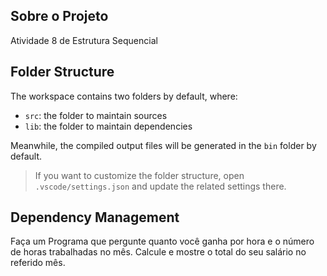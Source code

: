 ## Sobre o Projeto

Atividade 8 de Estrutura Sequencial

## Folder Structure

The workspace contains two folders by default, where:

- `src`: the folder to maintain sources
- `lib`: the folder to maintain dependencies

Meanwhile, the compiled output files will be generated in the `bin` folder by default.

> If you want to customize the folder structure, open `.vscode/settings.json` and update the related settings there.

## Dependency Management

Faça um Programa que pergunte quanto você ganha por hora e o número de horas trabalhadas no mês. Calcule e mostre o total do seu salário no referido mês.
